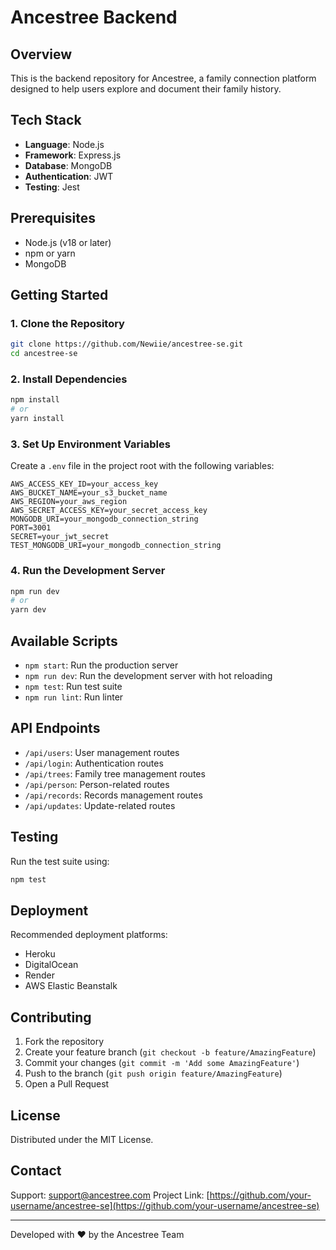 # Ancestree Backend

## Overview

This is the backend repository for Ancestree, a family connection platform designed to help users explore and document their family history.

## Tech Stack

- **Language**: Node.js
- **Framework**: Express.js
- **Database**: MongoDB
- **Authentication**: JWT
- **Testing**: Jest

## Prerequisites

- Node.js (v18 or later)
- npm or yarn
- MongoDB

## Getting Started

### 1. Clone the Repository

```bash
git clone https://github.com/Newiie/ancestree-se.git
cd ancestree-se
```

### 2. Install Dependencies

```bash
npm install
# or
yarn install
```

### 3. Set Up Environment Variables

Create a `.env` file in the project root with the following variables:

```
AWS_ACCESS_KEY_ID=your_access_key
AWS_BUCKET_NAME=your_s3_bucket_name
AWS_REGION=your_aws_region 
AWS_SECRET_ACCESS_KEY=your_secret_access_key
MONGODB_URI=your_mongodb_connection_string
PORT=3001
SECRET=your_jwt_secret
TEST_MONGODB_URI=your_mongodb_connection_string
```

### 4. Run the Development Server

```bash
npm run dev
# or
yarn dev
```

## Available Scripts

- `npm start`: Run the production server
- `npm run dev`: Run the development server with hot reloading
- `npm test`: Run test suite
- `npm run lint`: Run linter

## API Endpoints

- `/api/users`: User management routes
- `/api/login`: Authentication routes
- `/api/trees`: Family tree management routes
- `/api/person`: Person-related routes
- `/api/records`: Records management routes
- `/api/updates`: Update-related routes

## Testing

Run the test suite using:

```bash
npm test
```

## Deployment

Recommended deployment platforms:
- Heroku
- DigitalOcean
- Render
- AWS Elastic Beanstalk

## Contributing

1. Fork the repository
2. Create your feature branch (`git checkout -b feature/AmazingFeature`)
3. Commit your changes (`git commit -m 'Add some AmazingFeature'`)
4. Push to the branch (`git push origin feature/AmazingFeature`)
5. Open a Pull Request

## License

Distributed under the MIT License.

## Contact

Support: support@ancestree.com
Project Link: [https://github.com/your-username/ancestree-se](https://github.com/your-username/ancestree-se)

---

Developed with ❤️ by the Ancestree Team